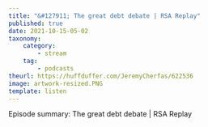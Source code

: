 ```yaml
---
title: "&#127911; The great debt debate | RSA Replay"
published: true
date: 2021-10-15-05-02
taxonomy:
    category:
        - stream
    tag:
        - podcasts
theurl: https://huffduffer.com/JeremyCherfas/622536
image: artwork-resized.PNG
template: listen
---
```


Episode summary: The great debt debate | RSA Replay
